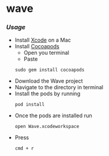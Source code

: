 # wave

### _*Usage*_
* Install [Xcode](https://itunes.apple.com/us/app/xcode/id497799835?mt=12) on a Mac
* Install [Cocoapods](https://cocoapods.org/)
  * Open you terminal
  * Paste 
  ``` 
  sudo gem install cocoapods
  ```
* Download the Wave project
* Navigate to the directory in terminal
* Install the pods by running
  ``` 
  pod install
  ```
* Once the pods are installed run
  ``` 
  open Wave.xcodeworkspace
  ```
* Press 
  ``` 
  cmd + r
  ```
